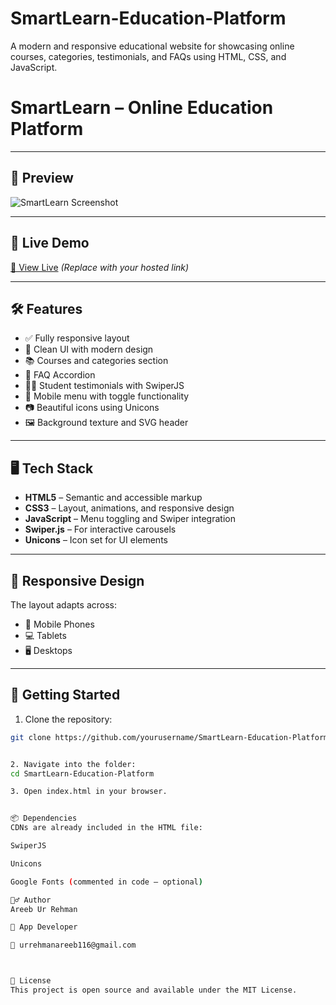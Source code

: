 # SmartLearn-Education-Platform
A modern and responsive educational website for showcasing online courses, categories, testimonials, and FAQs using HTML, CSS, and JavaScript.
# SmartLearn – Online Education Platform


---

## 📸 Preview

![SmartLearn Screenshot](./images/header.svg)

---

## 🔗 Live Demo

[🔗 View Live](https://your-live-demo-link.com) *(Replace with your hosted link)*

---

## 🛠 Features

- ✅ Fully responsive layout
- 🎨 Clean UI with modern design
- 📚 Courses and categories section
- 💬 FAQ Accordion
- 🧑‍🎓 Student testimonials with SwiperJS
- 📱 Mobile menu with toggle functionality
- 📷 Beautiful icons using Unicons
- 🖼 Background texture and SVG header

---


## 🖥️ Tech Stack

- **HTML5** – Semantic and accessible markup
- **CSS3** – Layout, animations, and responsive design
- **JavaScript** – Menu toggling and Swiper integration
- **Swiper.js** – For interactive carousels
- **Unicons** – Icon set for UI elements

---

## 📲 Responsive Design

The layout adapts across:

- 📱 Mobile Phones
- 💻 Tablets
- 🖥 Desktops

---

## 🚀 Getting Started

1. Clone the repository:

```bash
git clone https://github.com/yourusername/SmartLearn-Education-Platform.git


2. Navigate into the folder:
cd SmartLearn-Education-Platform

3. Open index.html in your browser.


📦 Dependencies
CDNs are already included in the HTML file:

SwiperJS

Unicons

Google Fonts (commented in code – optional)

🙋‍♂️ Author
Areeb Ur Rehman

💼 App Developer

📧 urrehmanareeb116@gmail.com



📄 License
This project is open source and available under the MIT License.
